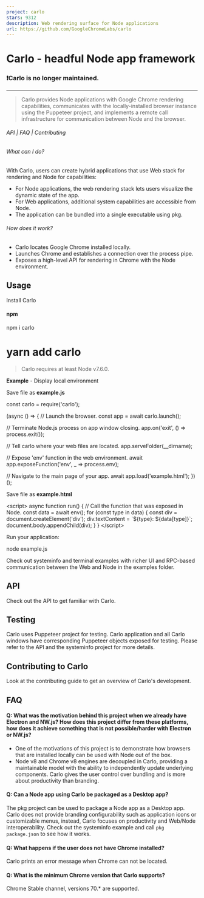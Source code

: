 ```yaml
---
project: carlo
stars: 9312
description: Web rendering surface for Node applications
url: https://github.com/GoogleChromeLabs/carlo
---
```


Carlo - headful Node app framework
==================================

### ❗Carlo is no longer maintained.

* * *

> Carlo provides Node applications with Google Chrome rendering capabilities, communicates with the locally-installed browser instance using the Puppeteer project, and implements a remote call infrastructure for communication between Node and the browser.

###### API | FAQ | Contributing

###### What can I do?

With Carlo, users can create hybrid applications that use Web stack for rendering and Node for capabilities:

-   For Node applications, the web rendering stack lets users visualize the dynamic state of the app.
-   For Web applications, additional system capabilities are accessible from Node.
-   The application can be bundled into a single executable using pkg.

###### How does it work?

-   Carlo locates Google Chrome installed locally.
-   Launches Chrome and establishes a connection over the process pipe.
-   Exposes a high-level API for rendering in Chrome with the Node environment.

Usage
-----

Install Carlo

#### npm

npm i carlo
# yarn add carlo

> Carlo requires at least Node v7.6.0.

**Example** - Display local environment

Save file as **example.js**

const carlo \= require('carlo');

(async () \=> {
  // Launch the browser.
  const app \= await carlo.launch();

  // Terminate Node.js process on app window closing.
  app.on('exit', () \=> process.exit());

  // Tell carlo where your web files are located.
  app.serveFolder(\_\_dirname);

  // Expose 'env' function in the web environment.
  await app.exposeFunction('env', \_ \=> process.env);

  // Navigate to the main page of your app.
  await app.load('example.html');
})();

Save file as **example.html**

<script\>
async function run() {
  // Call the function that was exposed in Node.
  const data \= await env();
  for (const type in data) {
    const div \= document.createElement('div');
    div.textContent \= \`${type}: ${data\[type\]}\`;
    document.body.appendChild(div);
  }
}
</script\>
<body onload\="run()"\>

Run your application:

node example.js

Check out systeminfo and terminal examples with richer UI and RPC-based communication between the Web and Node in the examples folder.

API
---

Check out the API to get familiar with Carlo.

Testing
-------

Carlo uses Puppeteer project for testing. Carlo application and all Carlo windows have corresponding Puppeteer objects exposed for testing. Please refer to the API and the systeminfo project for more details.

Contributing to Carlo
---------------------

Look at the contributing guide to get an overview of Carlo's development.

FAQ
---

#### Q: What was the motivation behind this project when we already have Electron and NW.js? How does this project differ from these platforms, how does it achieve something that is not possible/harder with Electron or NW.js?

-   One of the motivations of this project is to demonstrate how browsers that are installed locally can be used with Node out of the box.
-   Node v8 and Chrome v8 engines are decoupled in Carlo, providing a maintainable model with the ability to independently update underlying components. Carlo gives the user control over bundling and is more about productivity than branding.

#### Q: Can a Node app using Carlo be packaged as a Desktop app?

The pkg project can be used to package a Node app as a Desktop app. Carlo does not provide branding configurability such as application icons or customizable menus, instead, Carlo focuses on productivity and Web/Node interoperability. Check out the systeminfo example and call `pkg package.json` to see how it works.

#### Q: What happens if the user does not have Chrome installed?

Carlo prints an error message when Chrome can not be located.

#### Q: What is the minimum Chrome version that Carlo supports?

Chrome Stable channel, versions 70.\* are supported.
